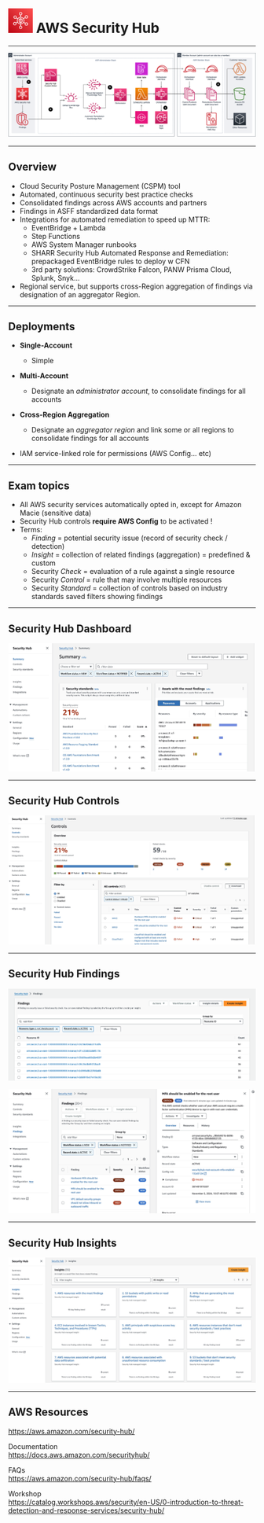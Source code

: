 # <img src="../../images/SecurityHubLogo.png" alt="AWS Security Hub" style="height: 50px; width:50px;"/>  AWS Security Hub
---  

![AWS Security Hub Diagram](../../images/SecurityHubDiagram.png)

---  
## Overview  
- Cloud Security Posture Management (CSPM) tool
- Automated, continuous security best practice checks
- Consolidated findings across AWS accounts and partners
- Findings in ASFF standardized data format
- Integrations for automated remediation to speed up MTTR:
  - EventBridge + Lambda
  - Step Functions 
  - AWS System Manager runbooks
  - SHARR Security Hub Automated Response and Remediation: prepackaged EventBridge rules to deploy w CFN
  - 3rd party solutions: CrowdStrike Falcon, PANW Prisma Cloud, Splunk, Snyk... 
- Regional service, but supports cross-Region aggregation of findings via designation of an aggregator Region. 

---
## Deployments
- **Single-Account** 
  - Simple
- **Multi-Account**
  - Designate an *administrator account*, to consolidate findings for all accounts
- **Cross-Region Aggregation**
  - Designate an *aggregator region* and link some or all regions to consolidate findings for all accounts

- IAM service-linked role for permissions (AWS Config... etc)  


---  
## Exam topics
- All AWS security services automatically opted in, except for Amazon Macie (sensitive data)
- Security Hub controls **require AWS Config** to be activated !
- Terms:
  - *Finding* = potential security issue (record of security check / detection)
  - *Insight* = collection of related findings (aggregation) = predefined & custom 
  - Security *Check* = evaluation of a rule against a single resource
  - Security *Control* = rule that may involve multiple resources 
  - Security *Standard* = collection of controls based on industry standards
  saved filters showing findings


---  
## Security Hub Dashboard
![AWS Security Hub Dashboard](../../images/SecurityHubDashboard.jpg)  

---  
## Security Hub Controls
![AWS Security Hub Controls](../../images/SecurityHubControls.jpg)  

---  
## Security Hub Findings
![AWS Security Hub Findings](../../images/SecurityHubFindings1.png)  

![AWS Security Hub Findings](../../images/SecurityHubFindings2.jpg)   

---  
## Security Hub Insights
![AWS Security Hub Insights](../../images/SecurityHubInsights.jpg)   


<!-- 
---  
## Example  -->

<!-- <!-- ![Image](../../images/ImageName.jpg) -->

---  
## AWS Resources  

https://aws.amazon.com/security-hub/

Documentation  
https://docs.aws.amazon.com/securityhub/

FAQs  
https://aws.amazon.com/security-hub/faqs/

Workshop   
https://catalog.workshops.aws/security/en-US/0-introduction-to-threat-detection-and-response-services/security-hub/